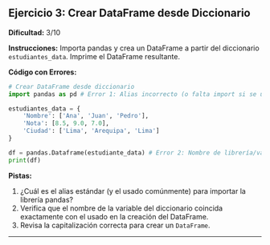 
## Ejercicio 3: Crear DataFrame desde Diccionario

**Dificultad:** 3/10

**Instrucciones:** Importa pandas y crea un DataFrame a partir del diccionario `estudiantes_data`. Imprime el DataFrame resultante.

**Código con Errores:**

```python
# Crear DataFrame desde diccionario
import pandas as pd # Error 1: Alias incorrecto (o falta import si se usa pd más abajo sin importarlo)

estudiantes_data = {
    'Nombre': ['Ana', 'Juan', 'Pedro'],
    'Nota': [8.5, 9.0, 7.0],
    'Ciudad': ['Lima', 'Arequipa', 'Lima']
}

df = pandas.Dataframe(estudiante_data) # Error 2: Nombre de librería/variable incorrecto, Error 3: Nombre clase incorrecto (mayúscula)
print(df)
```

**Pistas:**

1.  ¿Cuál es el alias estándar (y el usado comúnmente) para importar la librería pandas?
2.  Verifica que el nombre de la variable del diccionario coincida exactamente con el usado en la creación del DataFrame.
3.  Revisa la capitalización correcta para crear un `DataFrame`.

---
